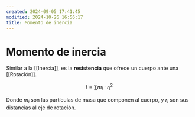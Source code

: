 ```yaml
---
created: 2024-09-05 17:41:45
modified: 2024-10-26 16:56:17
title: Momento de inercia
---
```


# Momento de inercia

Similar a la [[Inercia]], es la **resistencia** que ofrece un cuerpo ante una [[Rotación]].

$$
I =
\sum m_i \cdot r_i^2
$$

Donde $m_i$ son las partículas de masa que componen al cuerpo, y $r_i$ son sus distancias al eje de rotación.
